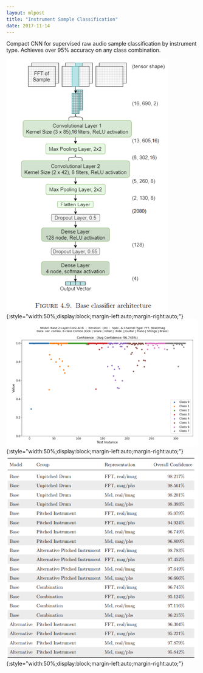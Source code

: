 ```yaml
---
layout: mlpost
title: "Instrument Sample Classification"
date: 2017-11-14
---
```


Compact CNN for supervised raw audio sample classification by instrument type. Achieves over 95% accuracy on any class combination.

![ClassificationImage1](/images/tp3.png){:style="width:50%;display:block;margin-left:auto;margin-right:auto;"}
![ClassificationImage2](/images/tp3a.png){:style="width:50%;display:block;margin-left:auto;margin-right:auto;"}
![ClassificationImage3](/images/tp3b.png){:style="width:50%;display:block;margin-left:auto;margin-right:auto;"}